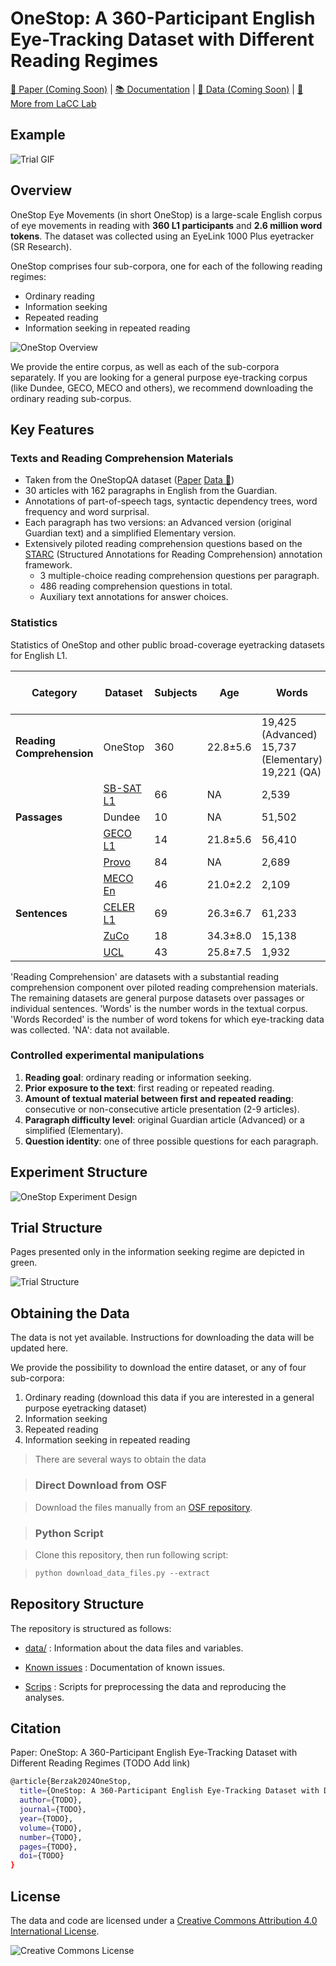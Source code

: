 # OneStop: A 360-Participant English Eye-Tracking Dataset with Different Reading Regimes

[📄 Paper (Coming Soon)](https://arxiv.org) | [📚 Documentation](https://lacclab.github.io/OneStop-Eye-Movements/) | [💾 Data (Coming Soon)](https://osf.io/2prdq/) | [🔬 More from LaCC Lab](https://lacclab.github.io/)

## Example

![Trial GIF](images/trial.gif)

## Overview

OneStop Eye Movements (in short OneStop) is a large-scale English corpus of eye movements in reading with **360 L1 participants** and **2.6 million word tokens**. 
The dataset was collected using an EyeLink 1000 Plus eyetracker (SR Research).

OneStop comprises four sub-corpora, one for each of the following reading regimes:

* Ordinary reading
* Information seeking
* Repeated reading
* Information seeking in repeated reading

![OneStop Overview](images/overview.png)

We provide the entire corpus, as well as each of the sub-corpora separately.
If you are looking for a general purpose eye-tracking corpus (like Dundee, GECO, MECO and others), we recommend downloading the ordinary reading sub-corpus.

## Key Features

### Texts and Reading Comprehension Materials

* Taken from the OneStopQA dataset ([Paper](https://aclanthology.org/2020.acl-main.507/) [Data 🤗](https://huggingface.co/datasets/malmaud/onestop_qa))
* 30 articles with 162 paragraphs in English from the Guardian.
* Annotations of part-of-speech tags, syntactic dependency trees, word frequency and word surprisal.
* Each paragraph has two versions: an Advanced version (original Guardian text) and a simplified Elementary version.
* Extensively piloted reading comprehension questions based on the [STARC](https://aclanthology.org/2020.acl-main.507/) (Structured Annotations for Reading Comprehension) annotation framework.
  * 3 multiple-choice reading comprehension questions per paragraph.
  * 486 reading comprehension questions in total.
  * Auxiliary text annotations for answer choices.
  
### Statistics

Statistics of OneStop and other public broad-coverage eyetracking datasets for English L1.

| Category | Dataset | Subjects | Age | Words | Words Recorded | Qestions | Subjects per Question | Questions per Subject |
|----------|---------|-------|-----|-------|---------------|-----|-------------|-------------|
| **Reading Comprehension** | OneStop | 360 | 22.8±5.6 | 19,425 (Advanced)<br> 15,737 (Elementary)<br>19,221 (QA) | 2,632,159 (Paragraphs)<br>1,311,752 (QA) | 486 | 20 | 54 |
| | [SB-SAT L1](https://dl.acm.org/doi/10.1145/3379156.3391335) | 66 | NA | 2,539 | 167,574 | 20 | 95 | 20 |
| **Passages** | Dundee | 10 | NA | 51,502 | 307,214 | NA | 10 | NA |
| | [GECO L1](https://link.springer.com/article/10.3758/s13428-016-0734-0) | 14 | 21.8±5.6 | 56,410 | 774,015 | NA | 14 | NA |
| | [Provo](https://link.springer.com/article/10.3758/s13428-017-0908-4) | 84 | NA | 2,689 | 225,624 | 0 | 0 | 0 |
| | [MECO En](https://link.springer.com/article/10.3758/s13428-021-01772-6) | 46 | 21.0±2.2 | 2,109 | 83,246 | 48 | 46 | 48 |
| **Sentences** | [CELER L1](https://direct.mit.edu/opmi/article/doi/10.1162/opmi_a_00054/110717/CELER-A-365-Participant-Corpus-of-Eye-Movements-in) | 69 | 26.3±6.7 | 61,233 | 122,423 | 78 | 69 | 78 |
| | [ZuCo](https://aclanthology.org/2020.lrec-1.18) | 18 | 34.3±8.0 | 15,138 | 272,484 | 42 | 18 | 42 |
| | [UCL](https://link.springer.com/article/10.3758/s13428-012-0313-y) | 43 | 25.8±7.5 | 1,932 | 81,144 | 110 | 43 | 110 |

<!-- ![Key Statistics](images/statistics.png) -->
 'Reading Comprehension' are datasets with a substantial reading comprehension component over piloted reading comprehension materials. The remaining datasets are general purpose datasets over passages or individual sentences.
 'Words' is the number words in the textual corpus. 'Words Recorded' is the number of word tokens for which eye-tracking data was collected. 'NA': data not available.

### Controlled experimental manipulations

1. **Reading goal**: ordinary reading or information seeking.
2. **Prior exposure to the text**: first reading or repeated reading.
3. **Amount of textual material between first and repeated reading**: consecutive or non-consecutive article presentation (2-9 articles).
4. **Paragraph difficulty level**: original Guardian article (Advanced) or a simplified (Elementary).
5. **Question identity**: one of three possible questions for each paragraph.

## Experiment Structure

![OneStop Experiment Design](images/exp_design.png)

## Trial Structure

Pages presented only in the information seeking regime are depicted in green.

![Trial Structure](images/trial_slides.png)

## Obtaining the Data

The data is not yet available. Instructions for downloading the data will be updated here.

We provide the possibility to download the entire dataset, or any of four sub-corpora:

1. Ordinary reading (download this data if you are interested in a general purpose eyetracking dataset)
2. Information seeking
3. Repeated reading
4. Information seeking in repeated reading

> There are several ways to obtain the data

<!-- > 1. Download the data directly from the [OSF repository](https://osf.io/2prdq/). -->
<!-- > 2. Use the `download_data_files.py` script to download and extract the data files automatically. -->
<!-- 3. Use the `pymovements` package to download the data. -->
<!-- 4. TODO Add other ways to obtain the data? -->

> ### Direct Download from OSF

> Download the files manually from an [OSF repository](https://osf.io/2prdq/).

> ### Python Script

> Clone this repository, then run following script:

> ```python
> python download_data_files.py --extract
> ```

<!-- ### pymovements integration

OneStop is integrated into the [pymovements](https://pymovements.readthedocs.io/en/stable/index.html) package. The package allows to easily download the raw data and further process it. The following code snippet shows how to download the data:

```python
# pip install pymovements
import pymovements as pm

dataset = pm.Dataset('OneStop', path='data/OneStop')

dataset.download()
``` -->

## Repository Structure

The repository is structured as follows:

* [data/](variables.md) : Information about the data files and variables.

* [Known issues](known_issues.md) : Documentation of known issues.
 
* [Scrips](preprocessing_analyses.md) : Scripts for preprocessing the data and reproducing the analyses.

## Citation

Paper: OneStop: A 360-Participant English Eye-Tracking Dataset with Different Reading Regimes (TODO Add link)

```bash
@article{Berzak2024OneStop,
  title={OneStop: A 360-Participant English Eye-Tracking Dataset with Different Reading Regimes},
  author={TODO},
  journal={TODO},
  year={TODO},
  volume={TODO},
  number={TODO},
  pages={TODO},
  doi={TODO}
}
```

## License

The data and code are licensed under a [Creative Commons Attribution 4.0 International License](http://creativecommons.org/licenses/by/4.0/).

![Creative Commons License](https://i.creativecommons.org/l/by/4.0/88x31.png)
